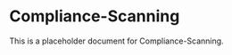 ﻿<!-- 
---
title: "Compliance-Scanning"
description: "Placeholder description for Compliance-Scanning"
author: "VintageDon"
tags: ["placeholder", "documentation"]
category: "Compliance"
kb_type: "Reference"
version: "0.1"
status: "Draft"
last_updated: "2025-03-16"
---
-->

# Compliance-Scanning

This is a placeholder document for Compliance-Scanning.
